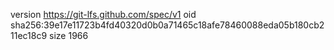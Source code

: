 version https://git-lfs.github.com/spec/v1
oid sha256:39e17e11723b4fd40320d0b0a71465c18afe78460088eda05b180cb211ec18c9
size 1966
